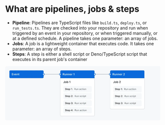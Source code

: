 # What are pipelines, jobs & steps

- **Pipeline**: Pipelines are TypeScript files like `build.ts`, `deploy.ts`, or `run_tests.ts`. They are checked into your repository and run when triggered by an event in your repository, or when triggered manually, or at a defined schedule. A pipeline takes one parameter: an array of jobs.
- **Jobs**: A job is a lightweight container that executes code. It takes one parameter: an array of steps.
- **Steps**: A step is either a shell script or Deno/TypeScript script that executes in its parent job's container

<img src="/docs/public/pipelines-jobs-steps.png" />
